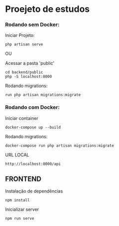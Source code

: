 # Proejeto de estudos

### Rodando sem Docker:

Iniciar Projeto:
```
php artisan serve
```
OU 

Acessar a pasta 'public'
```
cd backend/public
php -S localhost:8000
```

Rodando migrations:
```
run php artisan migrations:migrate
```


### Rodando com Docker:
Iniciar container
```
docker-compose up --build
```

Rodando migrations:
```
docker-compose run php artisan migrations:migrate
```


URL LOCAL
```
http://localhost:8000/api
```


## FRONTEND

Instalação de dependências
```
npm install
```

Inicializar server
```
npm run serve
```

